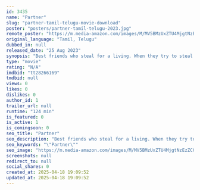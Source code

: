 ```yaml
---
id: 3435
name: "Partner"
slug: "partner-tamil-telugu-movie-download"
poster: "posters/partner-tamil-telugu-2023.jpg"
remote_poster: "https://m.media-amazon.com/images/M/MV5BMzUxZTU4MjgtNzEzZC00ZmEyLWIzN2YtOTllM2Q1OTJkZWQ5XkEyXkFqcGdeQXVyMTU0ODI1NTA2._V1_SX300.jpg"
original_language: "Tamil, Telugu"
dubbed_in: null
released_date: "25 Aug 2023"
synopsis: "Best friends who steal for a living. When they try to steal from a scientist, One of them falls trap to one of his scientific experiments, transforming him into a woman."
type: "movie"
rating: "N/A"
imdbid: "tt28266169"
tmdbid: null
views: 0
likes: 0
dislikes: 0
author_id: 1
trailer_url: null
runtime: "124 min"
is_featured: 0
is_active: 1
is_comingsoon: 0
seo_title: "Partner"
seo_description: "Best friends who steal for a living. When they try to steal from a scientist, One of them falls trap to one of his scientific experiments, transforming him into a woman."
seo_keywords: "\"Partner\""
seo_image: "https://m.media-amazon.com/images/M/MV5BMzUxZTU4MjgtNzEzZC00ZmEyLWIzN2YtOTllM2Q1OTJkZWQ5XkEyXkFqcGdeQXVyMTU0ODI1NTA2._V1_SX300.jpg"
screenshots: null
redirect_to: null
social_shares: 0
created_at: 2025-04-18 19:09:52
updated_at: 2025-04-18 19:09:52
---
```


